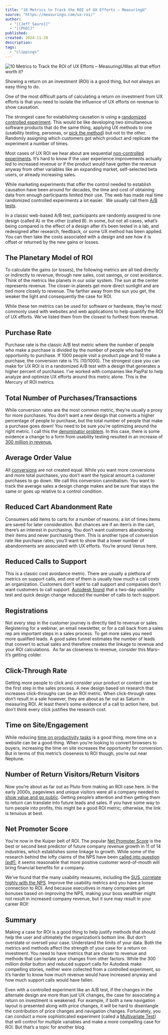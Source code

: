 ```yaml
---
title: "10 Metrics to Track the ROI of UX Efforts – MeasuringU"
source: "https://measuringu.com/ux-roi/"
author:
  - "[[Jeff Sauro]]"
  - "[[PhD]]"
published:
created: 2024-11-20
description:
tags:
  - "clippings"
---
```

![10 Metrics to Track the ROI of UX Efforts – MeasuringU](https://measuringu.com/images/solarsystem.jpg "The Planetary Model of ROI")Was all that effort worth it?

Showing a return on an investment (ROI) is a good thing, but not always an easy thing to do.

One of the most difficult parts of calculating a return on investment from UX efforts is that you need to isolate the influence of UX efforts on revenue to show causation.  

The strongest case for establishing causation is using a [randomized controlled experiment](https://measuringu.com/blog/experimenting-ux.php). This would be like developing two simultaneous software products that do the same thing, applying UX methods to one (usability testing, personas, or [pick the method](https://measuringu.com/blog/10-uxmethods.php)) but not to the other. Randomly assigning which customers got which product and replicate the experiment a number of times.

Most cases of UX ROI we hear about are sequential [non-controlled experiments](https://measuringu.com/blog/experimenting-ux.php). It’s hard to know if the user experience improvements actually led to increased revenue or if the product would have gotten the revenue anyway from other variables like an expanding market, self-selected beta users, or already increasing sales.

While marketing experiments that offer the control needed to establish causation have been around for decades, the time and cost of obtaining data from enough participants limited their use. The web has made real time randomized controlled experiments a lot easier.  We usually call them [A/B tests](https://measuringu.com/blog/ab-testing.php).

In a classic web-based A/B test, participants are randomly assigned to one design (called A) or the other (called B). In some, but not all cases, what’s being compared is the effect of a design after it’s been tested in a lab, and redesigned after research, feedback, or some UX method has been applied. You can then take the costs associated with a design and see how it is offset or returned by the new gains or losses.

## The Planetary Model of ROI

To calculate the gains (or losses), the following metrics are all tied directly or indirectly to revenue, through new sales, cost savings, or cost avoidance. Think of the metrics like planets in our solar system. The sun at the center represents revenue. The closer-in planets get more direct sunlight and are tied more closely to revenue. The farther away from the sun you get, the weaker the light and consequently the case for ROI.

While these ten metrics can be used for software or hardware, they’re most commonly used with websites and web applications to help quantify the ROI of UX efforts. We’ve listed them from the closest to furthest from revenue.

## Purchase Rate

Purchase rate is the classic A/B test metric where the number of people who make a purchase is divided by the number of people who had the opportunity to purchase. If 1000 people visit a product page and 10 make a purchase, the conversion rate is 1% (10/1000). The strongest case you can make for UX ROI is in a randomized A/B test with a design that generates a higher percent of purchases. I’ve worked with companies like PayPal to help analyze and optimize UX efforts around this metric alone. This is the Mercury of ROI metrics.

## Total Number of Purchases/Transactions

While conversion rates are the most common metric, they’re usually a proxy for more purchases. You don’t want a new design that converts a higher percentage of people to purchase, but the total number of people that make a purchase goes down! You need to be sure you’re optimizing around the right metric. I call this the [denominator problem](https://measuringu.com/blog/manage-measure.php). In this case, there is some evidence a change to a form from usability testing resulted in an increase of [300 million in revenue.](http://www.uie.com/articles/three_hund_million_button)

## Average Order Value

All [conversions](https://measuringu.com/blog/two-proportions.php) are not created equal. While you want more conversions and more total purchases, you don’t want the typical amount a customer purchases to go down. We call this conversion cannibalism. You want to track the average sales a design change makes and be sure that stays the same or goes up relative to a control condition.

## Reduced Cart Abandonment Rate

Consumers add items to carts for a number of reasons; a lot of times items are saved for later consideration. But chances are if an item’s in the cart, there’s an interest in purchasing. You don’t want customers abandoning their items and never purchasing them. This is another type of conversion rate like purchase rates; you’ll want to show that a lower number of abandonments are associated with UX efforts. You’re around Venus here.

## Reduced Calls to Support

This is a classic cost avoidance metric. There are usually a plethora of metrics on support calls, and one of them is usually how much a call costs an organization. Customers don’t want to call support and companies don’t want customers to call support. [Autodesk found](http://www.cbsnews.com/8301-505123_162-50140104/you-can-learn-a-ton-about-your-business-from-an-ounce-of-customer-opinion) that a two-day usability test and quick design change reduced the number of calls to tech support.

## Registrations

Not every step in the customer journey is directly tied to revenue or sales. Registering for a webinar, an email newsletter, or for a call back from a sales rep are important steps in a sales process. To get more sales you need more qualified leads. A good sales funnel estimates the number of leads that convert to actual sales and therefore creates the linkage to revenue and your ROI calculations.  As far as closeness to revenue, consider this Mars–it’s getting colder.

## Click-Through Rate

Getting more people to click and consider your product or content can be the first step in the sales process. A new design based on research that increases click-throughs can be an ROI metric. When click-through rates don’t result in a sale however, they are about as far out as Saturn in measuring ROI. At least there’s some evidence of a call to action here, but don’t think every click justifies the research cost.

## Time on Site/Engagement

While reducing [time on productivity tasks](https://measuringu.com/blog/task-times.php) is a good thing, more time on a website can be a good thing. When you’re looking to convert browsers to buyers, increasing the time on site increases the opportunity for conversion. But in terms of this metric’s closeness to ROI though, you’re out near Neptune.

## Number of Return Visitors/Return Visitors

Now you’re about as far out as Pluto from making an ROI case here. In the early 2000s, pageviews and unique visitors were all a company needed to [show value and go public](http://www.scaruffi.com/svhistory/sv/chap96.html). Getting people’s attention and then getting them to return can translate into future leads and sales. If you have some way to turn people into profits, this might be a good ROI metric; otherwise, the link is tenuous at best.

## Net Promoter Score

You’re now in the Kuiper belt of ROI. The popular [Net Promoter Score](https://measuringu.com/blog/nps-ux.php) is the best or second best predictor of future company revenue growth in 11 of 14 industries, which establishes some linkage to growth. While some of the research behind the lofty claims of the NPS have been [called into question \[pdf\]](http://www.macu.ca/wp-content/uploads/2012/02/NetPromoter1.pdf), it seems reasonable that more positive customer word-of-mouth will bring financial benefits for a company.

We’ve found that the many usability measures, including the [SUS, correlate highly with the NPS](https://measuringu.com/blog/nps-sus.php). Improve the usability metrics and you have a loose connection to ROI. And because executives in many companies get bonuses based on improving the NPS, making your boss wealthier might not result in increased company revenue, but it sure may result in your career ROI!

## Summary

Making a case for ROI is a good thing to help justify methods that should help the user and ultimately the organization’s bottom line. But don’t overstate or oversell your case. Understand the limits of your data. Both the metrics and methods affect the strength of your case for a return on investment. You need to have metrics that are closer to revenue and methods that can isolate your changes from other factors. While the 300 million dollar button and reduced support calls for Autodesk make compelling stories, neither were collected from a controlled experiment, so it’s harder to know how much revenue would have increased anyway and how much support calls would have fallen.

Even with a controlled experiment like an A/B test, if the changes in the alternate design are more than just UX changes, the case for associating a return on investment is weakened. For example, if both a new navigation layout is presented along with price changes, it will be hard to disentangle the contribution of price changes and navigation changes. Fortunately, you can conduct a more sophisticated experiment (called a [Multivariate Test](https://www.optimizely.com/resources/multivariate-test-vs-ab-test/)) that will control for multiple variables and make a more compelling case for ROI. But that’s a topic for another blog.